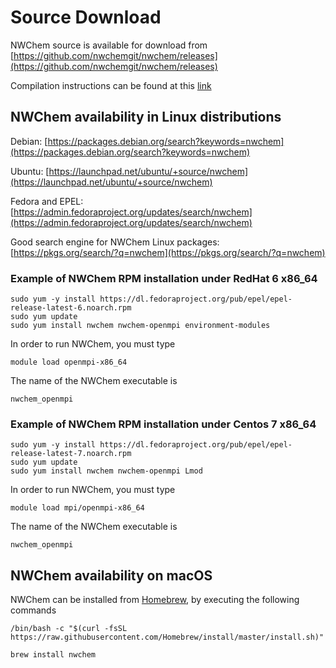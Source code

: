 # Source Download

NWChem source is available for download from
[https://github.com/nwchemgit/nwchem/releases](https://github.com/nwchemgit/nwchem/releases)

Compilation instructions can be found at this [link](Compiling-NWChem)

## NWChem availability in Linux distributions

Debian: [https://packages.debian.org/search?keywords=nwchem](https://packages.debian.org/search?keywords=nwchem)

Ubuntu: [https://launchpad.net/ubuntu/+source/nwchem](https://launchpad.net/ubuntu/+source/nwchem)

Fedora and EPEL: [https://admin.fedoraproject.org/updates/search/nwchem](https://admin.fedoraproject.org/updates/search/nwchem)

Good search engine for NWChem Linux packages: [https://pkgs.org/search/?q=nwchem](https://pkgs.org/search/?q=nwchem)

### Example of NWChem RPM installation under RedHat 6 x86_64

```
sudo yum -y install https://dl.fedoraproject.org/pub/epel/epel-release-latest-6.noarch.rpm
sudo yum update
sudo yum install nwchem nwchem-openmpi environment-modules
```
In order to run NWChem, you must type
```
module load openmpi-x86_64
```
The name of the NWChem executable is
```
nwchem_openmpi
```

### Example of NWChem RPM installation under Centos 7 x86_64

```
sudo yum -y install https://dl.fedoraproject.org/pub/epel/epel-release-latest-7.noarch.rpm
sudo yum update
sudo yum install nwchem nwchem-openmpi Lmod
```
In order to run NWChem, you must type
```
module load mpi/openmpi-x86_64
```
The name of the NWChem executable is
```
nwchem_openmpi
```

## NWChem availability on macOS

NWChem can be installed from [Homebrew](https://brew.sh/), by executing the following commands  
```
/bin/bash -c "$(curl -fsSL https://raw.githubusercontent.com/Homebrew/install/master/install.sh)"

brew install nwchem
```
